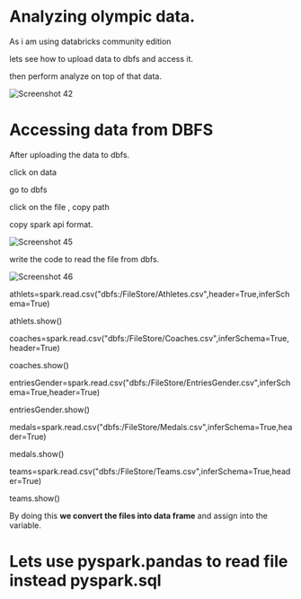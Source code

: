 # Analyzing olympic data.

As i am using databricks community edition 

lets see how to upload data to dbfs and access it.

then perform analyze on top of that data.

![Screenshot 42](https://github.com/rashmiranjan042/Azure_data_engineering_olympic_data/assets/106671482/d4fe50d0-ae1b-4ccb-877b-6c68f8f34015)

# Accessing data from DBFS

After uploading the data to dbfs.

click on data 

go to dbfs

click on the file , copy path

copy spark api format.

![Screenshot 45](https://github.com/rashmiranjan042/Azure_data_engineering_olympic_data/assets/106671482/2b8b85ce-248d-4760-af0c-d2353d68f186)


write the code to read the file from dbfs.

![Screenshot 46](https://github.com/rashmiranjan042/Azure_data_engineering_olympic_data/assets/106671482/127e6fcf-28f4-4b06-a58c-e08d8e6992df)

athlets=spark.read.csv("dbfs:/FileStore/Athletes.csv",header=True,inferSchema=True)

athlets.show()


coaches=spark.read.csv("dbfs:/FileStore/Coaches.csv",inferSchema=True,header=True)

coaches.show()


entriesGender=spark.read.csv("dbfs:/FileStore/EntriesGender.csv",inferSchema=True,header=True)

entriesGender.show()


medals=spark.read.csv("dbfs:/FileStore/Medals.csv",inferSchema=True,header=True)

medals.show()

teams=spark.read.csv("dbfs:/FileStore/Teams.csv",inferSchema=True,header=True)

teams.show()

By doing this **we convert the files into data frame** and assign into the variable.

# Lets use pyspark.pandas to read file instead pyspark.sql






